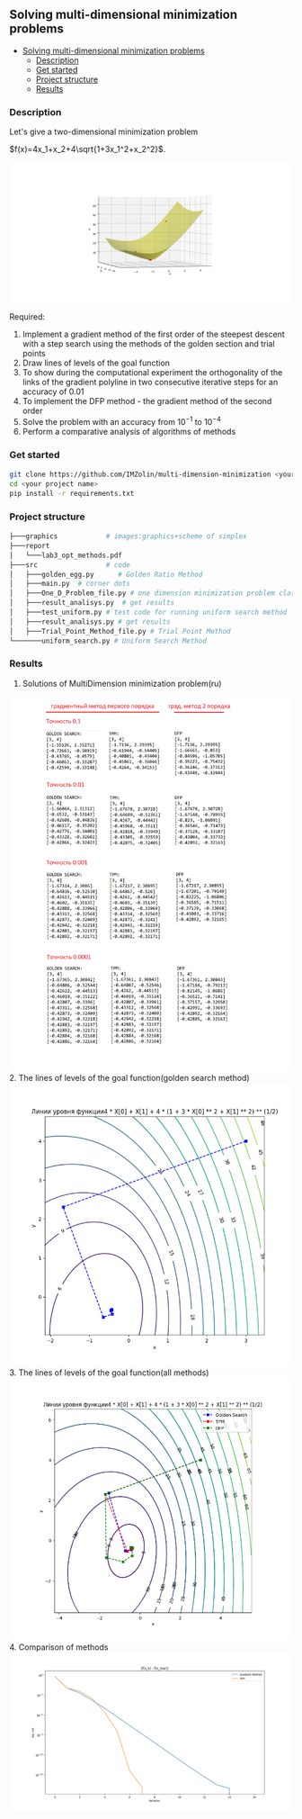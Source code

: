 ## Solving multi-dimensional minimization problems

- [Solving multi-dimensional minimization problems](#solving-multi-dimensional-minimization-problems)
  - [Description](#description)
  - [Get started](#get-started)
  - [Project structure](#project-structure)
  - [Results](#results)


### Description
Let's give a two-dimensional minimization problem 

$f(x)=4x_1+x_2+4\sqrt{1+3x_1^2+x_2^2}$.

<img src="images/Figure_1.png" alt="function">

Required:

1. Implement a gradient method of the first order of the steepest descent with a step search using the methods of the golden section and trial points
2. Draw lines of levels of the goal function
3. To show during the computational experiment the orthogonality of the links of the gradient polyline in two consecutive iterative steps for an accuracy of 0.01
4. To implement the DFP method - the gradient method of the second order
5. Solve the problem with an accuracy from $10^{-1}$ to $10^{-4}$
6. Perform a comparative analysis of algorithms of methods

### Get started
```bash
git clone https://github.com/IMZolin/multi-dimension-minimization <your project name>
cd <your project name>
pip install -r requirements.txt
```

### Project structure
```bash
├───graphics            # images:graphics+scheme of simplex
├───report
│   └───lab3_opt_methods.pdf 
├───src                 # code
│   ├───golden_egg.py      # Golden Ratio Method
│   ├───main.py  # corner dots 
│   ├───One_D_Problem_file.py # one dimension minimization problem class
│   ├───result_analisys.py  # get results
│   ├───test_uniform.py # test code for running uniform search method
│   ├───result_analisys.py # get results
│   ├───Trial_Point_Method_file.py # Trial Point Method
└───────uniform_search.py # Uniform Search Method
```

### Results

1. Solutions of MultiDimension minimization problem(ru)
<img src="images/sol3.png" alt="golden ratio method">
2. The lines of levels of the goal function(golden search method)
<img src="images/grad_1.png" alt="golden ratio method">
3. The lines of levels of the goal function(all methods)
<img src="images/3togather3.png" alt="trial point method">
4. Comparison of methods
<img src="images/speed_grad_dfp.png" alt="comparison of methods">
